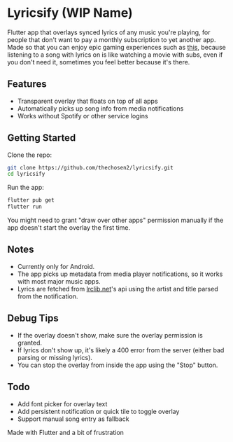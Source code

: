 # Lyricsify (WIP Name)

Flutter app that overlays synced lyrics of any music you're playing, for people that don't want to pay a monthly subscription to yet another app. Made so that you can enjoy epic gaming experiences such as [this](https://youtu.be/OIiuG-nLTts), because listening to a song with lyrics on is like watching a movie with subs, even if you don't need it, sometimes you feel better because it's there.



## Features

- Transparent overlay that floats on top of all apps  
- Automatically picks up song info from media notifications  
- Works without Spotify or other service logins

## Getting Started

Clone the repo:

```bash
git clone https://github.com/thechosen2/lyricsify.git
cd lyricsify
```

Run the app:
```bash
flutter pub get
flutter run
```


You might need to grant "draw over other apps" permission manually if the app doesn't start the overlay the first time.

## Notes
- Currently only for Android.
- The app picks up metadata from media player notifications, so it works with most major music apps.
- Lyrics are fetched from [lrclib.net](https://lrclib.net)'s api using the artist and title parsed from the notification.

## Debug Tips
- If the overlay doesn't show, make sure the overlay permission is granted.
- If lyrics don't show up, it's likely a 400 error from the server (either bad parsing or missing lyrics).
- You can stop the overlay from inside the app using the "Stop" button.

## Todo
- Add font picker for overlay text
- Add persistent notification or quick tile to toggle overlay
- Support manual song entry as fallback

Made with Flutter and a bit of frustration
